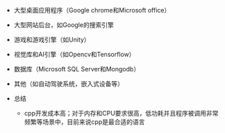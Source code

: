 * 大型桌面应用程序（Google chrome和Microsoft office）
* 大型网站后台，如Google的搜索引擎
* 游戏和游戏引擎（如Unity）
* 视觉库和AI引擎（如Opencv和Tensorflow）
* 数据库（Microsoft SQL Server和Mongodb）
* 其他（如自动驾驶系统，嵌入式设备等）





* 总结
  * cpp开发成本高；对于内存和CPU要求很高，低功耗并且程序被调用非常频繁等场景中，目前来说cpp是最合适的语言

